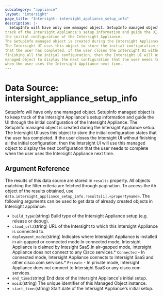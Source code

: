 ```yaml
---
subcategory: "appliance"
layout: "intersight"
page_title: "Intersight: intersight_appliance_setup_info"
description: |-
  SetupInfo will have only one managed object. SetupInfo managed object is to keep
track of the Intersight Appliance's setup information and guide the UI through
the initial configuration of the Intersight Appliance.
The SetupInfo managed object is created during the Intersight Appliance setup.
The Intersight UI uses this object to store the initial configuration states
that the user has completed. If the user closes the Intersight UI without
finishing all the initial configuration, then the Intersight UI will use this
managed object to display the next configuration that the user needs to complete
when the user uses the Intersight Appliance next time.
---
```


# Data Source: intersight_appliance_setup_info
SetupInfo will have only one managed object. SetupInfo managed object is to keep
track of the Intersight Appliance's setup information and guide the UI through
the initial configuration of the Intersight Appliance.
The SetupInfo managed object is created during the Intersight Appliance setup.
The Intersight UI uses this object to store the initial configuration states
that the user has completed. If the user closes the Intersight UI without
finishing all the initial configuration, then the Intersight UI will use this
managed object to display the next configuration that the user needs to complete
when the user uses the Intersight Appliance next time.
## Argument Reference
The results of this data source are stored in `results` property.
All objects matching the filter criteria are fetched through pagination.
To access the ith object of the results obtained, use `data.intersight_appliance_setup_info.results[i].<propertyname>`.
The following arguments can be used to get data of already created objects in Intersight appliance:
* `build_type`:(string) Build type of the Intersight Appliance setup (e.g. release or debug). 
* `cloud_url`:(string) URL of the Intersight to which this Intersight Appliance is connected to. 
* `deployment_mode`:(string) Indicates where Intersight Appliance is installed in air-gapped or connected mode.In connected mode, Intersight Appliance is claimed by Intesight SaaS.In air-gapped mode, Intersight Appliance does not connect to any Cisco services.* `Connected` - In connected mode, Intersight Appliance connects to Intersight SaaS and other cisco.com services.* `Private` - In private mode, Intersight Appliance does not connect to Intersight SaaS or any cisco.com services. 
* `end_time`:(string) End date of the Intersight Appliance's initial setup. 
* `moid`:(string) The unique identifier of this Managed Object instance. 
* `start_time`:(string) Start date of the Intersight Appliance's initial setup. 
 